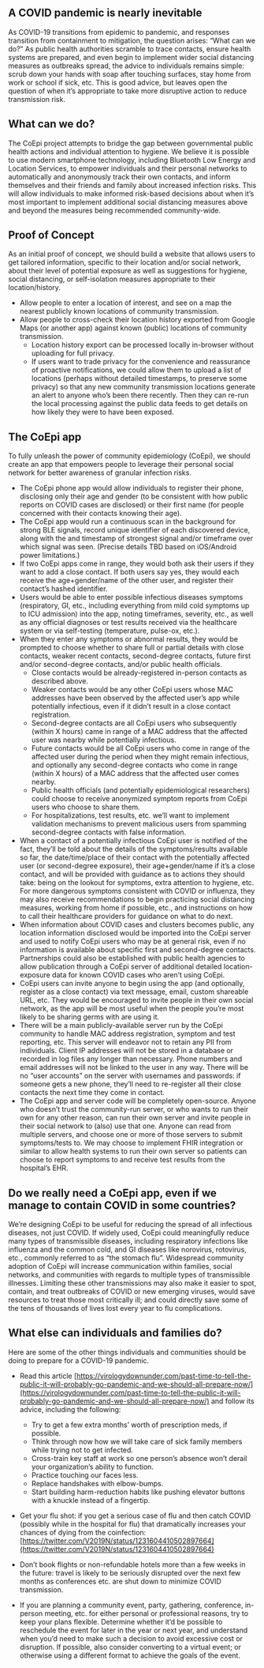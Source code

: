 ## A COVID pandemic is nearly inevitable

As COVID-19 transitions from epidemic to pandemic, and responses transition from containment to mitigation, the question arises: “What can we do?” As public health authorities scramble to trace contacts, ensure health systems are prepared, and even begin to implement wider social distancing measures as outbreaks spread, the advice to individuals remains simple: scrub down your hands with soap after touching surfaces, stay home from work or school if sick, etc. This is good advice, but leaves open the question of when it’s appropriate to take more disruptive action to reduce transmission risk.

## What can we do?

The CoEpi project attempts to bridge the gap between governmental public health actions and individual attention to hygiene. We believe it is possible to use modern smartphone technology, including Bluetooth Low Energy and Location Services, to empower individuals and their personal networks to automatically and anonymously track their own contacts, and inform themselves and their friends and family about increased infection risks. This will allow individuals to make informed risk-based decisions about when it’s most important to implement additional social distancing measures above and beyond the measures being recommended community-wide.

## Proof of Concept

As an initial proof of concept, we should build a website that allows users to get tailored information, specific to their location and/or social network, about their level of potential exposure as well as suggestions for hygiene, social distancing, or self-isolation measures appropriate to their location/history. 
* Allow people to enter a location of interest, and see on a map the nearest publicly known locations of community transmission.
* Allow people to cross-check their location history exported from Google Maps (or another app) against known (public) locations of community transmission.
  * Location history export can be processed locally in-browser without uploading for full privacy.
  * If users want to trade privacy for the convenience and reassurance of proactive notifications, we could allow them to upload a list of locations (perhaps without detailed timestamps, to preserve some privacy) so that any new community transmission locations generate an alert to anyone who’s been there recently. Then they can re-run the local processing against the public data feeds to get details on how likely they were to have been exposed.
  
## The CoEpi app

To fully unleash the power of community epidemiology (CoEpi), we should create an app that empowers people to leverage their personal social network for better awareness of granular infection risks.
* The CoEpi phone app would allow individuals to register their phone, disclosing only their age and gender (to be consistent with how public reports on COVID cases are disclosed) or their first name (for people concerned with their contacts knowing their age).
* The CoEpi app would run a continuous scan in the background for strong BLE signals, record unique identifier of each discovered device, along with the and timestamp of strongest signal and/or timeframe over which signal was seen. (Precise details TBD based on iOS/Android power limitations.)
* If two CoEpi apps come in range, they would both ask their users if they want to add a close contact. If both users say yes, they would each receive the age+gender/name of the other user, and register their contact’s hashed identifier.
* Users would be able to enter possible infectious diseases symptoms (respiratory, GI, etc., including everything from mild cold symptoms up to ICU admission) into the app, noting timeframes, severity, etc., as well as any official diagnoses or test results received via the healthcare system or via self-testing (temperature, pulse-ox, etc.).
* When they enter any symptoms or abnormal results, they would be prompted to choose whether to share full or partial details with close contacts, weaker recent contacts, second-degree contacts, future first and/or second-degree contacts, and/or public health officials.
  * Close contacts would be already-registered in-person contacts as described above.
  * Weaker contacts would be any other CoEpi users whose MAC addresses have been observed by the affected user’s app while potentially infectious, even if it didn’t result in a close contact registration.
  * Second-degree contacts are all CoEpi users who subsequently (within X hours) came in range of a MAC address that the affected user was nearby while potentially infectious.
  * Future contacts would be all CoEpi users who come in range of the affected user during the period when they might remain infectious, and optionally any second-degree contacts who come in range (within X hours) of a MAC address that the affected user comes nearby.
  * Public health officials (and potentially epidemiological researchers) could choose to receive anonymized symptom reports from CoEpi users who choose to share them.
  * For hospitalizations, test results, etc. we’ll want to implement validation mechanisms to prevent malicious users from spamming second-degree contacts with false information.
* When a contact of a potentially infectious CoEpi user is notified of the fact, they’ll be told about the details of the symptoms/results available so far, the date/time/place of their contact with the potentially affected user (or second-degree exposure), their age+gender/name if it’s a close contact, and will be provided with guidance as to actions they should take: being on the lookout for symptoms, extra attention to hygiene, etc. For more dangerous symptoms consistent with COVID or influenza, they may also receive recommendations to begin practicing social distancing measures, working from home if possible, etc., and instructions on how to call their healthcare providers for guidance on what to do next.
* When information about COVID cases and clusters becomes public, any location information disclosed would be imported into the CoEpi server and used to notify CoEpi users who may be at general risk, even if no information is available about specific first and second-degree contacts. Partnerships could also be established with public health agencies to allow publication through a CoEpi server of additional detailed location-exposure data for known COVID cases who aren’t using CoEpi.
* CoEpi users can invite anyone to begin using the app (and optionally, register as a close contact) via text message, email, custom shareable URL, etc. They would be encouraged to invite people in their own social network, as the app will be most useful when the people you’re most likely to be sharing germs with are using it.
* There will be a main publicly-available server run by the CoEpi community to handle MAC address registration, symptom and test reporting, etc. This server will endeavor not to retain any PII from individuals. Client IP addresses will not be stored in a database or recorded in log files any longer than necessary. Phone numbers and email addresses will not be linked to the user in any way. There will be no “user accounts” on the server with usernames and passwords: if someone gets a new phone, they’ll need to re-register all their close contacts the next time they come in contact.
* The CoEpi app and server code will be completely open-source. Anyone who doesn’t trust the community-run server, or who wants to run their own for any other reason, can run their own server and invite people in their social network to (also) use that one. Anyone can read from multiple servers, and choose one or more of those servers to submit symptoms/tests to. We may choose to implement FHIR integration or similar to allow health systems to run their own server so patients can choose to report symptoms to and receive test results from the hospital’s EHR.

## Do we really need a CoEpi app, even if we manage to contain COVID in some countries?

We’re designing CoEpi to be useful for reducing the spread of all infectious diseases, not just COVID. If widely used, CoEpi could meaningfully reduce many types of transmissible diseases, including respiratory infections like influenza and the common cold, and GI diseases like norovirus, rotovirus, etc., commonly referred to as “the stomach flu”. Widespread community adoption of CoEpi will increase communication within families, social networks, and communities with regards to multiple types of transmissible illnesses. Limiting these other transmissions may also make it easier to spot, contain, and treat outbreaks of COVID or new emerging viruses, would save resources to treat those most critically ill; and could directly save some of the tens of thousands of lives lost every year to flu complications.

## What else can individuals and families do?

Here are some of the other things individuals and communities should be doing to prepare for a COVID-19 pandemic.
* Read this article [https://virologydownunder.com/past-time-to-tell-the-public-it-will-probably-go-pandemic-and-we-should-all-prepare-now/](https://virologydownunder.com/past-time-to-tell-the-public-it-will-probably-go-pandemic-and-we-should-all-prepare-now/) and follow its advice, including the following:
  * Try to get a few extra months’ worth of prescription meds, if possible. 
  * Think through now how we will take care of sick family members while trying not to get infected. 
  * Cross-train key staff at work so one person’s absence won’t derail your organization’s ability to function.
  * Practice touching our faces less.
  * Replace handshakes with elbow-bumps. 
  * Start building harm-reduction habits like pushing elevator buttons with a knuckle instead of a fingertip. 

* Get your flu shot: if you get a serious case of flu and then catch COVID (possibly while in the hospital for flu) that dramatically increases your chances of dying from the coinfection: [https://twitter.com/V2019N/status/1231604410502897664](https://twitter.com/V2019N/status/1231604410502897664)
* Don’t book flights or non-refundable hotels more than a few weeks in the future: travel is likely to be seriously disrupted over the next few months as conferences etc. are shut down to minimize COVID transmission. 
* If you are planning a community event, party, gathering, conference, in-person meeting, etc. for either personal or professional reasons, try to keep your plans flexible. Determine whether it’d be possible to reschedule the event for later in the year or next year, and understand when you’d need to make such a decision to avoid excessive cost or disruption. If possible, also consider converting to a virtual event; or otherwise using a different format to achieve the goals of the event. 

